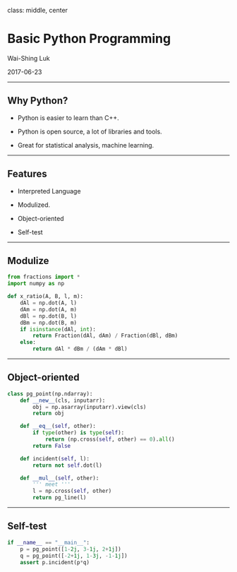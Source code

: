 class: middle, center

# Basic Python Programming

Wai-Shing Luk

2017-06-23

---

## Why Python?

-   Python is easier to learn than C++.

-   Python is open source, a lot of libraries and tools.

-   Great for statistical analysis, machine learning.

---

## Features

-   Interpreted Language

-   Modulized.

-   Object-oriented

-   Self-test

---

## Modulize

```python
from fractions import *
import numpy as np

def x_ratio(A, B, l, m):
    dAl = np.dot(A, l)
    dAm = np.dot(A, m)
    dBl = np.dot(B, l)
    dBm = np.dot(B, m)
    if isinstance(dAl, int):
        return Fraction(dAl, dAm) / Fraction(dBl, dBm)
    else:
        return dAl * dBm / (dAm * dBl)
```

---

## Object-oriented

```python
class pg_point(np.ndarray):
    def __new__(cls, inputarr):
        obj = np.asarray(inputarr).view(cls)
        return obj

    def __eq__(self, other):
        if type(other) is type(self):
            return (np.cross(self, other) == 0).all()
        return False

    def incident(self, l):
        return not self.dot(l)

    def __mul__(self, other):
        ''' meet '''
        l = np.cross(self, other)
        return pg_line(l)
```

---

## Self-test

```python
if __name__ == "__main__":
    p = pg_point([1-2j, 3-1j, 2+1j])
    q = pg_point([-2+1j, 1-3j, -1-1j])
    assert p.incident(p*q)
```


